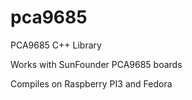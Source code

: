 # pca9685
PCA9685 C++ Library

Works with SunFounder PCA9685 boards

Compiles on Raspberry PI3 and Fedora
